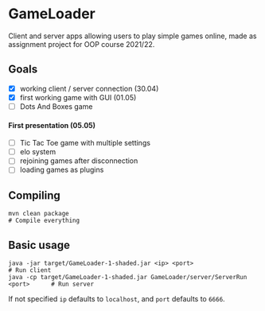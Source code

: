 # GameLoader

Client and server apps allowing users to play simple games online, made as assignment project for OOP course 2021/22.

## Goals

- [x] working client / server connection (30.04)
- [x] first working game with GUI (01.05) 
- [ ] Dots And Boxes game

#### First presentation (05.05)
- [ ] Tic Tac Toe game with multiple settings
- [ ] elo system
- [ ] rejoining games after disconnection
- [ ] loading games as plugins

## Compiling

    mvn clean package                                                               # Compile everything

## Basic usage

    java -jar target/GameLoader-1-shaded.jar <ip> <port>                            # Run client
    java -cp target/GameLoader-1-shaded.jar GameLoader/server/ServerRun <port>      # Run server

If not specified ``ip`` defaults to ``localhost``, and ``port`` defaults to ``6666``.